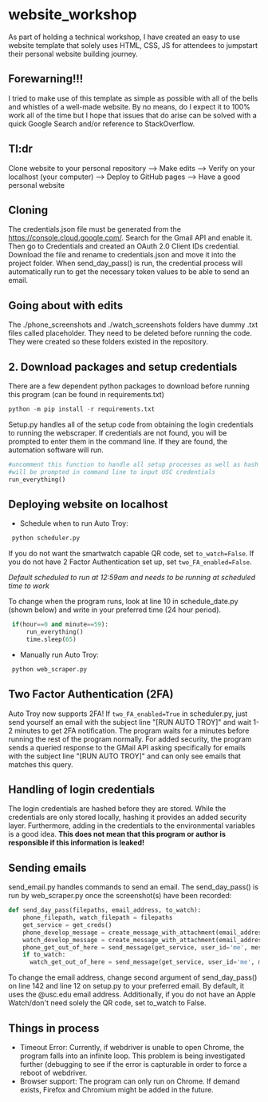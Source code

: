 # website_workshop

As part of holding a technical workshop, I have created an easy to use website template that solely uses HTML, CSS, JS for attendees to jumpstart their personal website building journey.

## Forewarning!!!
I tried to make use of this template as simple as possible with all of the bells and whistles of a well-made website. By no means, do I expect it to 100% work all of the time but I hope that issues that do arise can be solved with a quick Google Search and/or reference to StackOverflow.  

## Tl:dr
Clone website to your personal repository --> Make edits --> Verify on your localhost (your computer) --> Deploy to GitHub pages --> Have a good personal website

## Cloning
The credentials.json file must be generated from the https://console.cloud.google.com/. Search for the Gmail API and enable it. Then go to Credentials and created an OAuth 2.0 Client IDs credential. Download the file and rename to credentials.json and move it into the project folder. When send_day_pass() is run, the credential process will automatically run to get the necessary token values to be able to send an email.

## Going about with edits
The ./phone_screenshots and ./watch_screenshots folders have dummy .txt files called placeholder. They need to be deleted before running the code. They were created so these folders existed in the repository.
## 2. Download packages and setup credentials
There are a few dependent python packages to download before running this program (can be found in requirements.txt)
```python
python -m pip install -r requirements.txt
```
Setup.py handles all of the setup code from obtaining the login credentials to running the webscraper. If credentials are not found, you will be prompted to enter them in the command line. If they are found, the automation software will run.
```python
#uncomment this function to handle all setup processes as well as hash the credentials
#will be prompted in command line to input USC credentials
run_everything()
``` 
## Deploying website on localhost 
* Schedule when to run Auto Troy:
```python
 python scheduler.py
```
If you do not want the smartwatch capable QR code, set `to_watch=False`. If you do not have 2 Factor Authentication set up, set `two_FA_enabled=False`.  

  _Default scheduled to run at 12:59am and needs to be running at scheduled time to work_

To change when the program runs, look at line 10 in schedule_date.py (shown below) and write in your preferred time (24 hour period).
```python
 if(hour==0 and minute==59):
     run_everything()
     time.sleep(65)
```
* Manually run Auto Troy:
```python
 python web_scraper.py
```
## Two Factor Authentication (2FA)
Auto Troy now supports 2FA! If `two_FA_enabled=True` in scheduler.py, just send yourself an email with the subject line "[RUN AUTO TROY]" and wait 1-2 minutes to get 2FA notification. The program waits for a minutes before running the rest of the program normally. For added security, the program sends a queried response to the GMail API asking specifically for emails with the subject line "[RUN AUTO TROY]" and can only see emails that matches this query. 

## Handling of login credentials 
The login credentials are hashed before they are stored. While the credentials are only stored locally, hashing it provides an added security layer. Furthermore, adding in the credentials to the environmental variables is a good idea. **This does not mean that this program or author is responsible if this information is leaked!** 

## Sending emails
send_email.py handles commands to send an email. The send_day_pass() is run by web_scraper.py once the screenshot(s) have been recorded: 
```python
def send_day_pass(filepaths, email_address, to_watch):
    phone_filepath, watch_filepath = filepaths
    get_service = get_creds()
    phone_develop_message = create_message_with_attachment(email_address, email_address, '[PHONE] TROJANCHECK QR SCREENSHOT', 'Screenshot of QR Code taken by Automate TrojanCheck. Person has complied with USC policies and is using this program to obtain QR code.\n', phone_filepath)
    watch_develop_message = create_message_with_attachment(email_address, email_address, '[WATCH] TROJANCHECK QR SCREENSHOT', 'Screenshot of QR Code taken by Automate TrojanCheck. Person has complied with USC policies and is using this program to obtain QR code.\n', watch_filepath)
    phone_get_out_of_here = send_message(get_service, user_id='me', message=phone_develop_message)
    if to_watch:
      watch_get_out_of_here = send_message(get_service, user_id='me', message=watch_develop_message)
```
To change the email address, change second argument of send_day_pass() on line 142 and line 12 on setup.py to your preferred email. By default, it uses the @usc.edu email address. Additionally, if you do not have an Apple Watch/don't need solely the QR code, set to_watch to False. 


## Things in process
* Timeout Error: Currently, if webdriver is unable to open Chrome, the program falls into an infinite loop. This problem is being investigated further (debugging to see if the error is capturable in order to force a reboot of webdriver. 
* Browser support: The program can only run on Chrome. If demand exists, Firefox and Chromium might be added in the future. 
